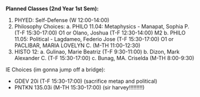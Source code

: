 **Planned Classes (2nd Year 1st Sem):**
1. PHYED: Self-Defense (W 12:00-14:00)
2. Philosophy Choices:
	a. PHILO 11.04: Metaphysics - Manapat, Sophia P. (T-F 15:30-17:00) O1 or Olano, Joshua (T-F 12:30-14:00) M2
	b. PHILO 11.05: Political - Lagdameo, Federio Jose (T-F 15:30-17:00) O1 or PACLIBAR, MARIA LOVELYN C. (M-TH 11:00-12:30)
3. HISTO 12:
	a. Gulinao, Marie Beatriz (T-F 9:30-11:00)
	b. Dizon, Mark Alexander C. (T-F 15:30-17:00)
	c. Bunag, MA. Criselda (M-TH 8:00-9:30)

IE Choices (im gonna jump off a bridge):
- GDEV 20i (T-F 15:30-17:00) (sacrifice metap and political)
- PNTKN 135.03i (M-TH 15:30-17:00) (sir harvey!!!!!!!!!)
